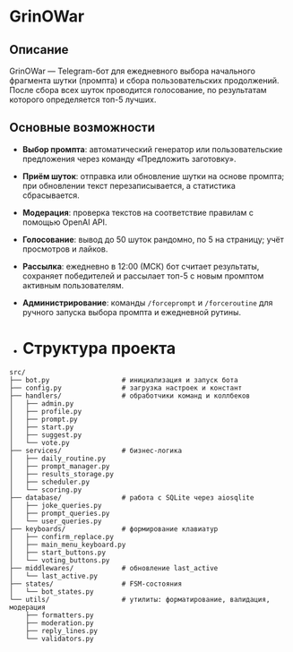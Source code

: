 # GrinOWar

## Описание
GrinOWar — Telegram-бот для ежедневного выбора начального фрагмента шутки (промпта) и сбора пользовательских продолжений. После сбора всех шуток проводится голосование, по результатам которого определяется топ-5 лучших.

## Основные возможности

- **Выбор промпта**: автоматический генератор или пользовательские предложения через команду «Предложить заготовку».  
- **Приём шуток**: отправка или обновление шутки на основе промпта; при обновлении текст перезаписывается, а статистика сбрасывается.  
- **Модерация**: проверка текстов на соответствие правилам с помощью OpenAI API.  
- **Голосование**: вывод до 50 шуток рандомно, по 5 на страницу; учёт просмотров и лайков.  
- **Рассылка**: ежедневно в 12:00 (МСК) бот считает результаты, сохраняет победителей и рассылает топ-5 с новым промптом активным пользователям.  
- **Администрирование**: команды `/forceprompt` и `/forceroutine` для ручного запуска выбора промпта и ежедневной рутины.

- # Структура проекта

```text
src/
├── bot.py                  # инициализация и запуск бота
├── config.py               # загрузка настроек и констант
├── handlers/               # обработчики команд и коллбеков
│   ├── admin.py
│   ├── profile.py
│   ├── prompt.py
│   ├── start.py
│   ├── suggest.py
│   └── vote.py
├── services/               # бизнес-логика
│   ├── daily_routine.py
│   ├── prompt_manager.py
│   ├── results_storage.py
│   ├── scheduler.py
│   └── scoring.py
├── database/               # работа с SQLite через aiosqlite
│   ├── joke_queries.py
│   ├── prompt_queries.py
│   └── user_queries.py
├── keyboards/              # формирование клавиатур
│   ├── confirm_replace.py
│   ├── main_menu_keyboard.py
│   ├── start_buttons.py
│   └── voting_buttons.py
├── middlewares/            # обновление last_active
│   └── last_active.py
├── states/                 # FSM-состояния
│   └── bot_states.py
└── utils/                  # утилиты: форматирование, валидация, модерация
    ├── formatters.py
    ├── moderation.py
    ├── reply_lines.py
    └── validators.py
